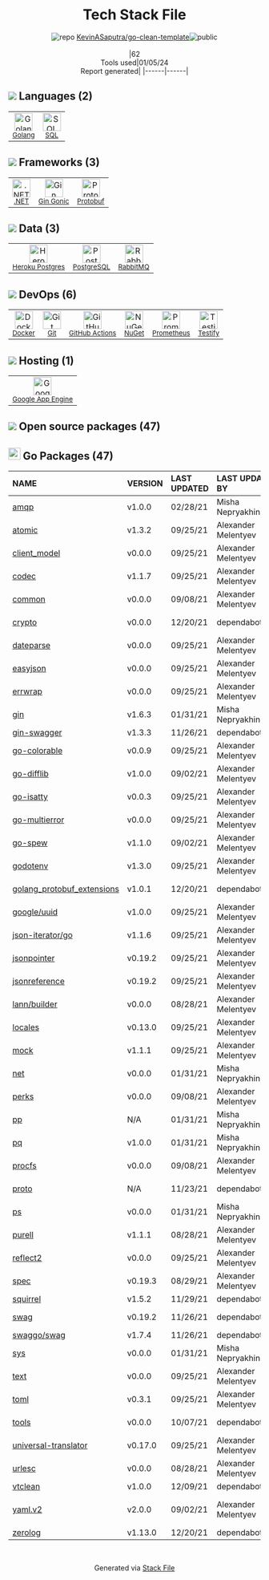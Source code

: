 <!--
&lt;--- Readme.md Snippet without images Start ---&gt;
## Tech Stack
KevinASaputra/go-clean-template is built on the following main stack:

- [Google App Engine](https://developers.google.com/appengine) – Platform as a Service
- [Golang](http://golang.org/) – Languages
- [.NET](http://www.microsoft.com/net/) – Frameworks (Full Stack)
- [PostgreSQL](http://www.postgresql.org/) – Databases
- [RabbitMQ](http://www.rabbitmq.com/) – Message Queue
- [SQL](https://en.wikipedia.org/wiki/SQL) – Languages
- [Prometheus](http://prometheus.io/) – Monitoring Tools
- [Heroku Postgres](https://www.heroku.com/postgres) – PostgreSQL as a Service
- [Gin Gonic](https://gin-gonic.com/) – Frameworks (Full Stack)
- [Protobuf](https://developers.google.com/protocol-buffers/) – Serialization Frameworks
- [Testify](https://github.com/stretchr/testify) – Go Testing
- [GitHub Actions](https://github.com/features/actions) – Continuous Integration
- [Docker](https://www.docker.com/) – Virtual Machine Platforms & Containers

Full tech stack [here](/techstack.md)

&lt;--- Readme.md Snippet without images End ---&gt;

&lt;--- Readme.md Snippet with images Start ---&gt;
## Tech Stack
KevinASaputra/go-clean-template is built on the following main stack:

- <img width='25' height='25' src='https://img.stackshare.io/service/139/s01TMTGn.png' alt='Google App Engine'/> [Google App Engine](https://developers.google.com/appengine) – Platform as a Service
- <img width='25' height='25' src='https://img.stackshare.io/service/1005/O6AczwfV_400x400.png' alt='Golang'/> [Golang](http://golang.org/) – Languages
- <img width='25' height='25' src='https://img.stackshare.io/service/1014/IoPy1dce_400x400.png' alt='.NET'/> [.NET](http://www.microsoft.com/net/) – Frameworks (Full Stack)
- <img width='25' height='25' src='https://img.stackshare.io/service/1028/ASOhU5xJ.png' alt='PostgreSQL'/> [PostgreSQL](http://www.postgresql.org/) – Databases
- <img width='25' height='25' src='https://img.stackshare.io/service/1061/default_df93e9a30d27519161b39d8c1d5c223c1642d187.jpg' alt='RabbitMQ'/> [RabbitMQ](http://www.rabbitmq.com/) – Message Queue
- <img width='25' height='25' src='https://img.stackshare.io/service/2271/default_068d33483bba6b81ee13fbd4dc7aab9780896a54.png' alt='SQL'/> [SQL](https://en.wikipedia.org/wiki/SQL) – Languages
- <img width='25' height='25' src='https://img.stackshare.io/service/2501/default_3cf1b307194b26782be5cb209d30360580ae5b3c.png' alt='Prometheus'/> [Prometheus](http://prometheus.io/) – Monitoring Tools
- <img width='25' height='25' src='https://img.stackshare.io/service/2516/original.png' alt='Heroku Postgres'/> [Heroku Postgres](https://www.heroku.com/postgres) – PostgreSQL as a Service
- <img width='25' height='25' src='https://img.stackshare.io/service/4221/7894478.png' alt='Gin Gonic'/> [Gin Gonic](https://gin-gonic.com/) – Frameworks (Full Stack)
- <img width='25' height='25' src='https://img.stackshare.io/service/4393/ma2jqJKH_400x400.png' alt='Protobuf'/> [Protobuf](https://developers.google.com/protocol-buffers/) – Serialization Frameworks
- <img width='25' height='25' src='https://img.stackshare.io/service/8695/stretchr.png' alt='Testify'/> [Testify](https://github.com/stretchr/testify) – Go Testing
- <img width='25' height='25' src='https://img.stackshare.io/service/11563/actions.png' alt='GitHub Actions'/> [GitHub Actions](https://github.com/features/actions) – Continuous Integration
- <img width='25' height='25' src='https://img.stackshare.io/service/586/n4u37v9t_400x400.png' alt='Docker'/> [Docker](https://www.docker.com/) – Virtual Machine Platforms & Containers

Full tech stack [here](/techstack.md)

&lt;--- Readme.md Snippet with images End ---&gt;
-->
<div align="center">

# Tech Stack File
![](https://img.stackshare.io/repo.svg "repo") [KevinASaputra/go-clean-template](https://github.com/KevinASaputra/go-clean-template)![](https://img.stackshare.io/public_badge.svg "public")
<br/><br/>
|62<br/>Tools used|01/05/24 <br/>Report generated|
|------|------|
</div>

## <img src='https://img.stackshare.io/languages.svg'/> Languages (2)
<table><tr>
  <td align='center'>
  <img width='36' height='36' src='https://img.stackshare.io/service/1005/O6AczwfV_400x400.png' alt='Golang'>
  <br>
  <sub><a href="http://golang.org/">Golang</a></sub>
  <br>
  <sub></sub>
</td>

<td align='center'>
  <img width='36' height='36' src='https://img.stackshare.io/service/2271/default_068d33483bba6b81ee13fbd4dc7aab9780896a54.png' alt='SQL'>
  <br>
  <sub><a href="https://en.wikipedia.org/wiki/SQL">SQL</a></sub>
  <br>
  <sub></sub>
</td>

</tr>
</table>

## <img src='https://img.stackshare.io/frameworks.svg'/> Frameworks (3)
<table><tr>
  <td align='center'>
  <img width='36' height='36' src='https://img.stackshare.io/service/1014/IoPy1dce_400x400.png' alt='.NET'>
  <br>
  <sub><a href="http://www.microsoft.com/net/">.NET</a></sub>
  <br>
  <sub></sub>
</td>

<td align='center'>
  <img width='36' height='36' src='https://img.stackshare.io/service/4221/7894478.png' alt='Gin Gonic'>
  <br>
  <sub><a href="https://gin-gonic.com/">Gin Gonic</a></sub>
  <br>
  <sub></sub>
</td>

<td align='center'>
  <img width='36' height='36' src='https://img.stackshare.io/service/4393/ma2jqJKH_400x400.png' alt='Protobuf'>
  <br>
  <sub><a href="https://developers.google.com/protocol-buffers/">Protobuf</a></sub>
  <br>
  <sub></sub>
</td>

</tr>
</table>

## <img src='https://img.stackshare.io/databases.svg'/> Data (3)
<table><tr>
  <td align='center'>
  <img width='36' height='36' src='https://img.stackshare.io/service/2516/original.png' alt='Heroku Postgres'>
  <br>
  <sub><a href="https://www.heroku.com/postgres">Heroku Postgres</a></sub>
  <br>
  <sub></sub>
</td>

<td align='center'>
  <img width='36' height='36' src='https://img.stackshare.io/service/1028/ASOhU5xJ.png' alt='PostgreSQL'>
  <br>
  <sub><a href="http://www.postgresql.org/">PostgreSQL</a></sub>
  <br>
  <sub></sub>
</td>

<td align='center'>
  <img width='36' height='36' src='https://img.stackshare.io/service/1061/default_df93e9a30d27519161b39d8c1d5c223c1642d187.jpg' alt='RabbitMQ'>
  <br>
  <sub><a href="http://www.rabbitmq.com/">RabbitMQ</a></sub>
  <br>
  <sub></sub>
</td>

</tr>
</table>

## <img src='https://img.stackshare.io/devops.svg'/> DevOps (6)
<table><tr>
  <td align='center'>
  <img width='36' height='36' src='https://img.stackshare.io/service/586/n4u37v9t_400x400.png' alt='Docker'>
  <br>
  <sub><a href="https://www.docker.com/">Docker</a></sub>
  <br>
  <sub></sub>
</td>

<td align='center'>
  <img width='36' height='36' src='https://img.stackshare.io/service/1046/git.png' alt='Git'>
  <br>
  <sub><a href="http://git-scm.com/">Git</a></sub>
  <br>
  <sub></sub>
</td>

<td align='center'>
  <img width='36' height='36' src='https://img.stackshare.io/service/11563/actions.png' alt='GitHub Actions'>
  <br>
  <sub><a href="https://github.com/features/actions">GitHub Actions</a></sub>
  <br>
  <sub></sub>
</td>

<td align='center'>
  <img width='36' height='36' src='https://img.stackshare.io/service/2637/6I3oEOP4_400x400.jpg' alt='NuGet'>
  <br>
  <sub><a href="https://www.nuget.org/">NuGet</a></sub>
  <br>
  <sub></sub>
</td>

<td align='center'>
  <img width='36' height='36' src='https://img.stackshare.io/service/2501/default_3cf1b307194b26782be5cb209d30360580ae5b3c.png' alt='Prometheus'>
  <br>
  <sub><a href="http://prometheus.io/">Prometheus</a></sub>
  <br>
  <sub></sub>
</td>

<td align='center'>
  <img width='36' height='36' src='https://img.stackshare.io/service/8695/stretchr.png' alt='Testify'>
  <br>
  <sub><a href="https://github.com/stretchr/testify">Testify</a></sub>
  <br>
  <sub></sub>
</td>

</tr>
</table>

## <img src='https://img.stackshare.io/hosting.svg'/> Hosting (1)
<table><tr>
  <td align='center'>
  <img width='36' height='36' src='https://img.stackshare.io/service/139/s01TMTGn.png' alt='Google App Engine'>
  <br>
  <sub><a href="https://developers.google.com/appengine">Google App Engine</a></sub>
  <br>
  <sub></sub>
</td>

</tr>
</table>


## <img src='https://img.stackshare.io/group.svg' /> Open source packages (47)</h2>

## <img width='24' height='24' src='https://img.stackshare.io/service/21112/default_1346bbda8fe03e4dce5601323a3ca47a10c1ae36.png'/> Go Packages (47)

|NAME|VERSION|LAST UPDATED|LAST UPDATED BY|LICENSE|VULNERABILITIES|
|:------|:------|:------|:------|:------|:------|
|[amqp](https://pkg.go.dev/github.com/streadway/amqp)|v1.0.0|02/28/21|Misha Nepryakhin |BSD-2-Clause|N/A|
|[atomic](https://pkg.go.dev/go.uber.org/atomic)|v1.3.2|09/25/21|Alexander Melentyev |MIT|N/A|
|[client_model](https://pkg.go.dev/github.com/prometheus/client_model)|v0.0.0|09/25/21|Alexander Melentyev |Apache-2.0|N/A|
|[codec](https://pkg.go.dev/github.com/ugorji/go/codec)|v1.1.7|09/25/21|Alexander Melentyev |MIT|N/A|
|[common](https://pkg.go.dev/github.com/prometheus/common)|v0.0.0|09/08/21|Alexander Melentyev |Apache-2.0|N/A|
|[crypto](https://pkg.go.dev/golang.org/x/crypto)|v0.0.0|12/20/21|dependabot[bot] |BSD-3-Clause|[CVE-2020-9283](https://github.com/advisories/GHSA-ffhg-7mh4-33c4) (Moderate)|
|[dateparse](https://pkg.go.dev/github.com/araddon/dateparse)|v0.0.0|09/25/21|Alexander Melentyev |MIT|N/A|
|[easyjson](https://pkg.go.dev/github.com/mailru/easyjson)|v0.0.0|09/25/21|Alexander Melentyev |MIT|N/A|
|[errwrap](https://pkg.go.dev/github.com/hashicorp/errwrap)|v0.0.0|09/25/21|Alexander Melentyev |MPL-2.0|N/A|
|[gin](https://pkg.go.dev/github.com/gin-gonic/gin)|v1.6.3|01/31/21|Misha Nepryakhin |MIT|[CVE-2020-28483](https://github.com/advisories/GHSA-h395-qcrw-5vmq) (High)|
|[gin-swagger](https://pkg.go.dev/github.com/swaggo/gin-swagger)|v1.3.3|11/26/21|dependabot[bot] |MIT|N/A|
|[go-colorable](https://pkg.go.dev/github.com/mattn/go-colorable)|v0.0.9|09/25/21|Alexander Melentyev |MIT|N/A|
|[go-difflib](https://pkg.go.dev/github.com/pmezard/go-difflib)|v1.0.0|09/02/21|Alexander Melentyev |BSD-3-Clause|N/A|
|[go-isatty](https://pkg.go.dev/github.com/mattn/go-isatty)|v0.0.3|09/25/21|Alexander Melentyev |MIT|N/A|
|[go-multierror](https://pkg.go.dev/github.com/hashicorp/go-multierror)|v0.0.0|09/25/21|Alexander Melentyev |MPL-2.0|N/A|
|[go-spew](https://pkg.go.dev/github.com/davecgh/go-spew)|v1.1.0|09/02/21|Alexander Melentyev |ISC|N/A|
|[godotenv](https://pkg.go.dev/github.com/joho/godotenv)|v1.3.0|09/25/21|Alexander Melentyev |MIT|N/A|
|[golang_protobuf_extensions](https://pkg.go.dev/github.com/matttproud/golang_protobuf_extensions)|v1.0.1|12/20/21|dependabot[bot] |Apache-2.0|N/A|
|[google/uuid](https://pkg.go.dev/github.com/google/uuid)|v1.0.0|09/25/21|Alexander Melentyev |BSD-3-Clause|N/A|
|[json-iterator/go](https://pkg.go.dev/github.com/json-iterator/go)|v1.1.6|09/25/21|Alexander Melentyev |MIT|N/A|
|[jsonpointer](https://pkg.go.dev/github.com/go-openapi/jsonpointer)|v0.19.2|09/25/21|Alexander Melentyev |Apache-2.0|N/A|
|[jsonreference](https://pkg.go.dev/github.com/go-openapi/jsonreference)|v0.19.2|09/25/21|Alexander Melentyev |Apache-2.0|N/A|
|[lann/builder](https://pkg.go.dev/github.com/lann/builder)|v0.0.0|08/28/21|Alexander Melentyev |MIT|N/A|
|[locales](https://pkg.go.dev/github.com/go-playground/locales)|v0.13.0|09/25/21|Alexander Melentyev |MIT|N/A|
|[mock](https://pkg.go.dev/github.com/golang/mock)|v1.1.1|09/25/21|Alexander Melentyev |Apache-2.0|N/A|
|[net](https://pkg.go.dev/golang.org/x/net)|v0.0.0|01/31/21|Misha Nepryakhin |BSD-3-Clause|N/A|
|[perks](https://pkg.go.dev/github.com/beorn7/perks)|v0.0.0|09/08/21|Alexander Melentyev |MIT|N/A|
|[pp](https://pkg.go.dev/github.com/k0kubun/pp)|N/A|01/31/21|Misha Nepryakhin |MIT|N/A|
|[pq](https://pkg.go.dev/github.com/lib/pq)|v1.0.0|01/31/21|Misha Nepryakhin |MIT|N/A|
|[procfs](https://pkg.go.dev/github.com/prometheus/procfs)|v0.0.0|09/08/21|Alexander Melentyev |Apache-2.0|N/A|
|[proto](https://pkg.go.dev/github.com/golang/protobuf/proto)|N/A|11/23/21|dependabot[bot] |BSD-3-Clause|N/A|
|[ps](https://pkg.go.dev/github.com/lann/ps)|v0.0.0|01/31/21|Misha Nepryakhin |MIT|N/A|
|[purell](https://pkg.go.dev/github.com/PuerkitoBio/purell)|v1.1.1|08/28/21|Alexander Melentyev |BSD-3-Clause|N/A|
|[reflect2](https://pkg.go.dev/github.com/modern-go/reflect2)|v0.0.0|09/25/21|Alexander Melentyev |Apache-2.0|N/A|
|[spec](https://pkg.go.dev/github.com/go-openapi/spec)|v0.19.3|08/29/21|Alexander Melentyev |Apache-2.0|N/A|
|[squirrel](https://pkg.go.dev/github.com/Masterminds/squirrel)|v1.5.2|11/29/21|dependabot[bot] |Other|N/A|
|[swag](https://pkg.go.dev/github.com/go-openapi/swag)|v0.19.2|11/26/21|dependabot[bot] |Apache-2.0|N/A|
|[swaggo/swag](https://pkg.go.dev/github.com/swaggo/swag)|v1.7.4|11/26/21|dependabot[bot] |MIT|N/A|
|[sys](https://pkg.go.dev/golang.org/x/sys)|v0.0.0|01/31/21|Misha Nepryakhin |BSD-3-Clause|N/A|
|[text](https://pkg.go.dev/golang.org/x/text)|v0.0.0|09/25/21|Alexander Melentyev |BSD-3-Clause|N/A|
|[toml](https://pkg.go.dev/github.com/BurntSushi/toml)|v0.3.1|09/25/21|Alexander Melentyev |MIT|N/A|
|[tools](https://pkg.go.dev/golang.org/x/tools)|v0.0.0|10/07/21|dependabot[bot] |BSD-3-Clause|N/A|
|[universal-translator](https://pkg.go.dev/github.com/go-playground/universal-translator)|v0.17.0|09/25/21|Alexander Melentyev |MIT|N/A|
|[urlesc](https://pkg.go.dev/github.com/PuerkitoBio/urlesc)|v0.0.0|08/28/21|Alexander Melentyev |BSD-3-Clause|N/A|
|[vtclean](https://pkg.go.dev/github.com/lunixbochs/vtclean)|v1.0.0|12/09/21|dependabot[bot] |MIT|N/A|
|[yaml.v2](https://pkg.go.dev/gopkg.in/yaml.v2)|v2.0.0|09/02/21|Alexander Melentyev |LGPL-3.0|[CVE-2019-11254](https://github.com/advisories/GHSA-wxc4-f4m6-wwqv) (Moderate)|
|[zerolog](https://pkg.go.dev/github.com/rs/zerolog)|v1.13.0|12/20/21|dependabot[bot] |MIT|N/A|

<br/>
<div align='center'>

Generated via [Stack File](https://github.com/marketplace/stack-file)
